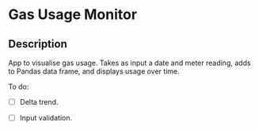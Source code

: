 # Gas Usage Monitor

## Description
App to visualise gas usage. Takes as input a date and meter reading,
adds to Pandas data frame, and displays usage over time.

To do:
* [ ] Delta trend.
* [ ] Input validation.
    